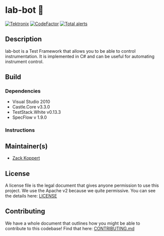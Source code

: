 # lab-bot :robot:
[![Tektronix](https://tektronix.github.io/media/TEK-opensource_badge.svg)](https://github.com/tektronix) [![CodeFactor](https://www.codefactor.io/repository/github/tektronix/lab-bot/badge)](https://www.codefactor.io/repository/github/tektronix/lab-bot) [![Total alerts](https://img.shields.io/lgtm/alerts/g/tektronix/lab-bot.svg?logo=lgtm&logoWidth=18)](https://lgtm.com/projects/g/tektronix/lab-bot/alerts/)


## Description
lab-bot is a Test Framework that allows you to be able to control instrumentation. It is implemented in C# and can be useful for automating instrument control.

## Build
### Dependencies
- Visual Studio 2010
- Castle.Core v3.3.0
- TestStack.White v0.13.3
- SpecFlow v 1.9.0

### Instructions

## Maintainer(s)
- [Zack Koppert](github.com/zkoppert)

## License
A license file is the legal document that gives anyone permission to use this project. We use the Apache v2 because we quite permissive. You can see the details here: [LICENSE](LICENSE)

## Contributing
We have a whole document that outlines how you might be able to contribute to this codebase! Find that here: [CONTRIBUTING.md](CONTRIBUTING.md)
